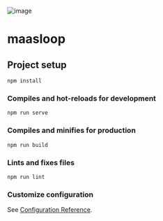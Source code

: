 ![image](https://user-images.githubusercontent.com/78202370/158212568-edf1935b-ae27-4fff-8974-701d61e746d7.png)

# maasloop

## Project setup
```
npm install
```

### Compiles and hot-reloads for development
```
npm run serve
```

### Compiles and minifies for production
```
npm run build
```

### Lints and fixes files
```
npm run lint
```

### Customize configuration
See [Configuration Reference](https://cli.vuejs.org/config/).

